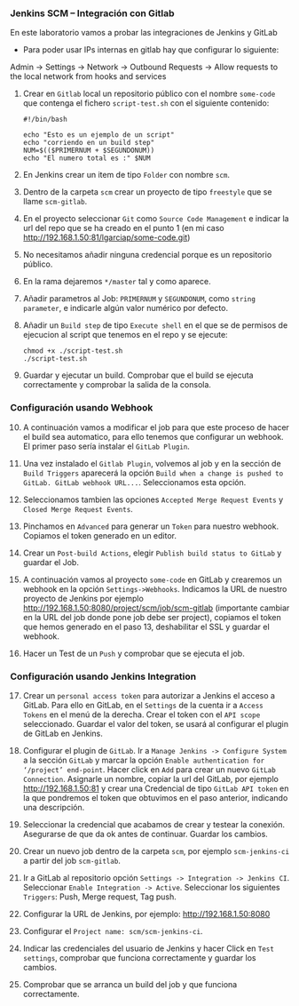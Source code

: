 ### Jenkins SCM – Integración con Gitlab

En este laboratorio vamos a probar las integraciones de Jenkins y GitLab

* Para poder usar IPs internas en gitlab hay que configurar lo siguiente:

Admin -> Settings -> Network -> Outbound Requests -> Allow requests to the local network from hooks and services

1. Crear en `Gitlab` local un repositorio público con el nombre `some-code` que contenga el fichero `script-test.sh` con el siguiente contenido:

       #!/bin/bash

       echo "Esto es un ejemplo de un script"
       echo "corriendo en un build step"
       NUM=$(($PRIMERNUM + $SEGUNDONUM))
       echo "El numero total es :" $NUM

2. En Jenkins crear un item de tipo `Folder` con nombre `scm`.

3. Dentro de la carpeta `scm` crear un proyecto de tipo `freestyle` que se llame `scm-gitlab`.

4. En el proyecto seleccionar `Git` como `Source Code Management` e indicar la url del repo que se ha creado en el punto 1 (en mi caso http://192.168.1.50:81/lgarciap/some-code.git)

5. No necesitamos añadir ninguna credencial porque es un repositorio público.

6. En la rama dejaremos `*/master` tal y como aparece.

7. Añadir parametros al Job: `PRIMERNUM` y `SEGUNDONUM`, como `string parameter`, e indicarle algún valor numérico por defecto.

8. Añadir un `Build step` de tipo `Execute shell` en el que se de permisos de ejecucion al script que tenemos en el repo y se ejecute:

       chmod +x ./script-test.sh
       ./script-test.sh

9. Guardar y ejecutar un build. Comprobar que el build se ejecuta correctamente y comprobar la salida de la consola.

### Configuración usando Webhook

10. A continuación vamos a modificar el job para que este proceso de hacer el build sea automatico, para ello tenemos que configurar un webhook. El primer paso sería instalar el `GitLab Plugin`.

11. Una vez instalado el `Gitlab Plugin`, volvemos al job y en la sección de `Build Triggers` aparecerá la opción `Build when a change is pushed to GitLab. GitLab webhook URL...`. Seleccionamos esta opción.

12. Seleccionamos tambien las opciones `Accepted Merge Request Events` y `Closed Merge Request Events`.

13. Pinchamos en `Advanced` para generar un `Token` para nuestro webhook. Copiamos el token generado en un editor.

14. Crear un `Post-build Actions`, elegir `Publish build status to GitLab` y guardar el Job.

15. A continuación vamos al proyecto `some-code` en GitLab y crearemos un webhook en la opción `Settings->Webhooks`. Indicamos la URL de nuestro proyecto de Jenkins por ejemplo http://192.168.1.50:8080/project/scm/job/scm-gitlab (importante cambiar en la URL del job donde pone job debe ser project), copiamos el token que hemos generado en el paso 13, deshabilitar el SSL y guardar el webhook.

16. Hacer un Test de un `Push` y comprobar que se ejecuta el job.

### Configuración usando Jenkins Integration

17. Crear un `personal access token` para autorizar a Jenkins el acceso a GitLab. Para ello en GitLab, en el `Settings` de la cuenta ir a `Access Tokens` en el menú de la derecha. Crear el token con el `API scope` seleccionado. Guardar el valor del token, se usará al configurar el plugin de GitLab en Jenkins.

18. Configurar el plugin de `GitLab`. Ir a `Manage Jenkins -> Configure System` a la sección `GitLab` y marcar la opción `Enable authentication for ‘/project’ end-point`. Hacer click en `Add` para crear un nuevo `GitLab Connection`. Asignarle un nombre, copiar la url del GitLab, por ejemplo http://192.168.1.50:81 y crear una Credencial de tipo `GitLab API token` en la que pondremos el token que obtuvimos en el paso anterior, indicando una descripción.

19. Seleccionar la credencial que acabamos de crear y testear la conexión. Asegurarse de que da ok antes de continuar. Guardar los cambios.

20. Crear un nuevo job dentro de la carpeta `scm`, por ejemplo `scm-jenkins-ci` a partir del job `scm-gitlab`.

21. Ir a GitLab al repositorio opción `Settings -> Integration -> Jenkins CI`. Seleccionar `Enable Integration -> Active`. Seleccionar los siguientes `Triggers`: Push, Merge request, Tag push.

22. Configurar la URL de Jenkins, por ejemplo: http://192.168.1.50:8080

23. Configurar el `Project name: scm/scm-jenkins-ci`.

24. Indicar las credenciales del usuario de Jenkins y hacer Click en `Test settings`, comprobar que funciona correctamente y guardar los cambios.

25. Comprobar que se arranca un build del job y que funciona correctamente.
